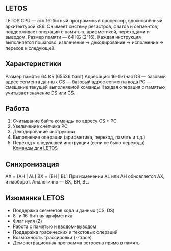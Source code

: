   ## LETOS
  LETOS CPU — это 16-битный программный процессор, вдохновлённый архитектурой x86. 
  Он имеет систему регистров, флагов и сегментов, поддерживает операции с памятью, арифметикой, переходами и выводом.
  Размер памяти — 64 КБ (2^16). 
  Каждая инструкция выполняется пошагово: извлечение → декодирование → исполнение → переход к следующей.
  ## Характеристики
  Размер памяти: 64 КБ (65536 байт)
  Адресация: 16-битная
  DS — базовый адрес сегмента данных
  CS — базовый адрес сегмента кода
  PC — смещение текущей выполняемой команды
  Каждая операция с памятью учитывает значение DS или CS.
  ## Работа
  1. Считывание байта команды по адресу CS + PC
  2. Увеличение счётчика PC
  3. Декодирование инструкции
  4. Выполнение операции (арифметика, переход, память и т.д.)
  5. Переход к следующей инструкции (если не было перехода)
  [Команды для LETOS](cpu_commands.md)
  ## Синхронизация
  AX = [AH | AL]
  BX = [BH | BL]
  При изменении AL или AH обновляется AX, и наоборот.
  Аналогично — BX, BH, BL.
  ## Изюминка LETOS
  - Поддержка сегментов кода и данных (CS, DS)
  - 8- и 16-битная арифметика
  - Флаг нуля (Z)
  - Работа с памятью и вводом-выводом
  - Поддержка графических и текстовых операций
  - Возможность трассировки (--trace)
  - Демонстрационная программа встроена прямо в память
